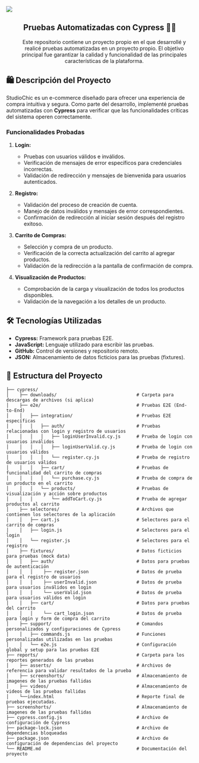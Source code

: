 <img align="center" src="https://user-images.githubusercontent.com/73097560/115834477-dbab4500-a447-11eb-908a-139a6edaec5c.gif">

<h2 align="center"> Pruebas Automatizadas con Cypress 👩‍💻 </h2>


<div id="user-content-toc">
  <ul align="center">
   Este repositorio contiene un proyecto propio en el que desarrollé y realicé pruebas automatizadas en un proyecto propio. El objetivo principal fue garantizar la calidad y funcionalidad de las principales características de la plataforma.
  <ul>
</div>

## 🛍️ Descripción del Proyecto
StudioChic es un e-commerce diseñado para ofrecer una experiencia de compra intuitiva y segura. Como parte del desarrollo, implementé pruebas automatizadas con **Cypress** para verificar que las funcionalidades críticas del sistema operen correctamente.

### Funcionalidades Probadas

1. **Login:**
   - Pruebas con usuarios válidos e inválidos.
   - Verificación de mensajes de error específicos para credenciales incorrectas.
   - Validación de redirección y mensajes de bienvenida para usuarios autenticados.

2. **Registro:**
   - Validación del proceso de creación de cuenta.
   - Manejo de datos inválidos y mensajes de error correspondientes.
   - Confirmación de redirección al iniciar sesión después del registro exitoso.

3. **Carrito de Compras:**
   - Selección y compra de un producto.
   - Verificación de la correcta actualización del carrito al agregar productos.
   - Validación de la redirección a la pantalla de confirmación de compra.

4. **Visualización de Productos:**
   - Comprobación de la carga y visualización de todos los productos disponibles.
   - Validación de la navegación a los detalles de un producto.

## 🛠️ Tecnologías Utilizadas

- **Cypress:** Framework para pruebas E2E.
- **JavaScript:** Lenguaje utilizado para escribir las pruebas.
- **GitHub:** Control de versiones y repositorio remoto.
- **JSON:** Almacenamiento de datos ficticios para las pruebas (fixtures).

## 📂 Estructura del Proyecto 

```plaintext
├── cypress/
│    ├── downloads/                              # Carpeta para descargas de archivos (si aplica)
│    ├── e2e/                                    # Pruebas E2E (End-to-End)
│    │   ├── integration/                        # Pruebas E2E específicas
│    │   │   ├── auth/                           # Pruebas relacionadas con login y registro de usuarios
│    │   │   │   ├── loginUserInvalid.cy.js      # Prueba de login con usuarios inválidos
│    │   │   │   ├── loginUserValid.cy.js        # Prueba de login con usuarios válidos
│    │   │   │   └── register.cy.js              # Prueba de registro de usuarios válidos
│    │   │   ├── cart/                           # Pruebas de funcionalidad del carrito de compras
│    │   │   │   └── purchase.cy.js              # Prueba de compra de un producto en el carrito
│    │   │   └── products/                       # Pruebas de visualización y acción sobre productos
│    │   │       └── addToCart.cy.js             # Prueba de agregar productos al carrito
│    ├── selectores/                             # Archivos que contienen los selectores de la aplicación
│    │   ├── cart.js                             # Selectores para el carrito de compras
│    │   ├── login.js                            # Selectores para el login 
│    │   └── register.js                         # Selectores para el registro
│    ├── fixtures/                               # Datos ficticios para pruebas (mock data)
│    │   ├── auth/                               # Datos para pruebas de autenticación
│    │   │    ├── register.json                  # Datos de prueba para el registro de usuarios
│    │   │    ├── userInvalid.json               # Datos de prueba para usuarios inválidos en login
│    │   │    └── userValid.json                 # Datos de prueba para usuarios válidos en login
│    │   ├── cart/                               # Datos para pruebas del carrito
│    │   │    └── cart_login.json                # Datos de prueba para login y form de compra del carrito
│    ├── support/                                # Comandos personalizados y configuraciones de Cypress
│    │   ├── commands.js                         # Funciones personalizadas utilizadas en las pruebas
│    │   └── e2e.js                              # Configuración global y setup para las pruebas E2E
├── reports/                                     # Carpeta para los reportes generados de las pruebas
│    ├── asserts/                                # Archivos de referencia para validar resultados de la prueba
│    ├── screenshorts/                           # Almacenamiento de imagenes de las pruebas fallidas
│    ├── videos/                                 # Almacenamiento de videos de las pruebas fallidas
│    └──index.html                               # Reporte final de pruebas ejecutadas.
├── screenshorts/                                # Almacenamiento de imagenes de las pruebas fallidas
├── cypress.config.js                            # Archivo de configuración de Cypress
├── package-lock.json                            # Archivo de dependencias bloqueadas
├── package.json                                 # Archivo de configuración de dependencias del proyecto
└── README.md                                    # Documentación del proyecto

